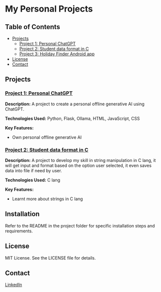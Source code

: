 # My Personal Projects

## Table of Contents
- [Projects](#projects)
  - [Project 1: Personal ChatGPT](#project-1-personal-chatgpt)
  - [Project 2: Student data format in C](#project-2-Student-data-format-in-C)
  - [Project 3: Holiday Finder Android app](https://github.com/MrKumaran/Holiday-Finder/tree/main)
- [License](#license)
- [Contact](#contact)

## Projects

### [Project 1: Personal ChatGPT](https://github.com/MrKumaran/Projects/tree/main/Personal%20GPT)
**Description:** A project to create a personal offline generative AI using ChatGPT.

**Technologies Used:** Python, Flask, Ollama, HTML, JavaScript, CSS

**Key Features:**
- Own personal offline generative AI

### [Project 2: Student data format in C](https://github.com/MrKumaran/Projects/tree/main/Student%20data%20format%20in%20C)
**Description:** A project to develop my skill in string manipulation in C lang, it will get input and format based on the option user selected, it even saves data into file if need by user.

**Technologies Used:** C lang

**Key Features:**
- Learnt more about strings in C lang

## Installation
Refer to the README in the project folder for specific installation steps and requirements.

## License
MIT License. See the LICENSE file for details.

## Contact
[LinkedIn](https://www.linkedin.com/in/mrkumaran/)

